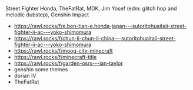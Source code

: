 
Street Fighter Honda, TheFatRat, MDK, Jim Yosef (edm: glitch hop and melodic dubstep), Genshin Impact

- https://rawl.rocks/f/e.ben-tian-e.honda-japan---sutoritohuaitaii-street-fighter-ii-ac---yoko-shimomura
- https://rawl.rocks/f/chun-li-chun-li-china---sutoritohuaitaii-street-fighter-ii-ac---yoko-shimomura
- https://rawl.rocks/f/moog-city-minecraft
- https://rawl.rocks/f/minecraft-title
- https://rawl.rocks/f/garden-osrs---ian-taylor
- genshin some themes
- dorian IV
- TheFatRat
